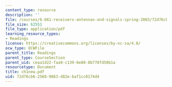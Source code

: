 ```yaml
---
content_type: resource
description: ''
file: /courses/6-661-receivers-antennas-and-signals-spring-2003/72d76cb625689663d82ebaf1cc0174d4_ch1new.pdf
file_size: 62551
file_type: application/pdf
learning_resource_types:
- Readings
license: https://creativecommons.org/licenses/by-nc-sa/4.0/
ocw_type: OCWFile
parent_title: Readings
parent_type: CourseSection
parent_uid: ceaa1d22-faa9-c139-6e88-8b778fd50b1a
resourcetype: Document
title: ch1new.pdf
uid: 72d76cb6-2568-9663-d82e-baf1cc0174d4
---
```

